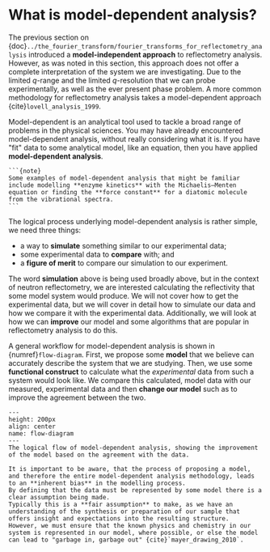 # What is model-dependent analysis?

The previous section on {doc}`../the_fourier_transform/fourier_transforms_for_reflectometry_analysis` introduced a **model-independent approach** to reflectometry analysis.
However, as was noted in this section, this approach does not offer a complete interpretation of the system we are investigating. 
Due to the limited $q$-range and the limited $q$-resolution that we can probe experimentally, as well as the ever present phase problem. 
A more common methodology for reflectometry analysis takes a model-dependent approach {cite}`lovell_analysis_1999`. 

Model-dependent is an analytical tool used to tackle a broad range of problems in the physical sciences. 
You may have already encountered model-dependent analysis, without really considering what it is. 
If you have "fit" data to some analytical model, like an equation, then you have applied **model-dependent analysis**.
````{margin}
```{note}
Some examples of model-dependent analysis that might be familiar include modelling **enzyme kinetics** with the Michaelis–Menten equation or finding the **force constant** for a diatomic molecule from the vibrational spectra. 
```
````

The logical process underlying model-dependent analysis is rather simple, we need three things:
- a way to **simulate** something similar to our experimental data; 
- some experimental data to **compare** with; and 
- a **figure of merit** to compare our simulation to our experiment. 

The word **simulation** above is being used broadly above, but in the context of neutron reflectometry, we are interested calculating the reflectivity that some model system would produce. 
We will not cover how to get the experimental data, but we will cover in detail how to simulate our data and how we compare it with the experimental data. 
Additionally, we will look at how we can **improve** our model and some algorithms that are popular in reflectometry analysis to do this. 

A general workflow for model-dependent analysis is shown in {numref}`flow-diagram`. 
First, we propose some **model** that we believe can accurately describe the system that we are studying. 
Then, we use some **functional construct** to calculate what the *experimental* data from such a system would look like. 
We compare this calculated, model data with our measured, experimental data and then **change our model** such as to improve the agreement between the two. 

```{figure} ../figures/flow.png
---
height: 200px
align: center
name: flow-diagram
---
The logical flow of model-dependent analysis, showing the improvement of the model based on the agreement with the data.
```

```{warning}
It is important to be aware, that the process of proposing a model, and therefore the entire model-dependent analysis methodology, leads to an **inherent bias** in the modelling process. 
By defining that the data must be represented by some model there is a clear assumption being made. 
Typically this is a **fair assumption** to make, as we have an understanding of the synthesis or preparation of our sample that offers insight and expectations into the resulting structure. 
However, we must ensure that the known physics and chemistry in our system is represented in our model, where possible, or else the model can lead to "garbage in, garbage out" {cite}`mayer_drawing_2010`.
```
